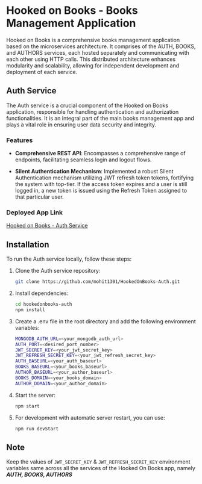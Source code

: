 # Hooked on Books - Books Management Application

Hooked on Books is a comprehensive books management application based on the microservices architecture. It comprises of the AUTH, BOOKS, and AUTHORS services, each hosted separately and communicating with each other using HTTP calls. This distributed architecture enhances modularity and scalability, allowing for independent development and deployment of each service.

## Auth Service

The Auth service is a crucial component of the Hooked on Books application, responsible for handling authentication and authorization functionalities. It is an integral part of the main books management app and plays a vital role in ensuring user data security and integrity.

### Features

-   **Comprehensive REST API**: Encompasses a comprehensive range of endpoints, facilitating seamless login and logout flows.

-   **Silent Authentication Mechanism**: Implemented a robust Silent Authentication mechanism utilizing JWT refresh token tokens, fortifying the system with top-tier. If the access token expires and a user is still logged in, a new token is issued using the Refresh Token assigned to that particular user.

### Deployed App Link

[Hooked on Books - Auth Service](https://hookedonbooks-auth.onrender.com)

## Installation

To run the Auth service locally, follow these steps:

1.  Clone the Auth service repository:

    ```bash
    git clone https://github.com/mohit1301/HookedOnBooks-Auth.git
    ```

2.  Install dependencies:

    ```bash
    cd hookedonbooks-auth
    npm install
    ```

3.  Create a .env file in the root directory and add the following environment variables:

    ```bash
    MONGODB_AUTH_URL=<your_mongodb_auth_url>
    AUTH_PORT=<desired_port_number>
    JWT_SECRET_KEY=<your_jwt_secret_key>
    JWT_REFRESH_SECRET_KEY=<your_jwt_refresh_secret_key>
    AUTH_BASEURL=<your_auth_baseurl>
    BOOKS_BASEURL=<your_books_baseurl>
    AUTHOR_BASEURL=<your_author_baseurl>
    BOOKS_DOMAIN=<your_books_domain>
    AUTHOR_DOMAIN=<your_author_domain>
    ```

4.  Start the server:

    ```bash
    npm start
    ```

5.  For development with automatic server restart, you can use:

    ```bash
    npm run devStart
    ```

## Note

Keep the values of `JWT_SECRET_KEY` & `JWT_REFRESH_SECRET_KEY` environment variables same across all the services of the Hooked On Books app, namely **_AUTH, BOOKS, AUTHORS_**
